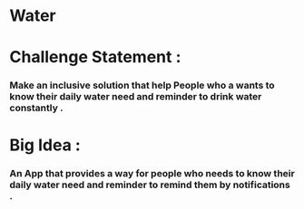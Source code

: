 # Water
# Challenge Statement :
### Make an inclusive solution that help People who a wants to know their daily water need and reminder to drink water constantly .
# Big Idea :
### An App that provides a way for people who needs to know their daily water need and reminder to remind them by notifications .
